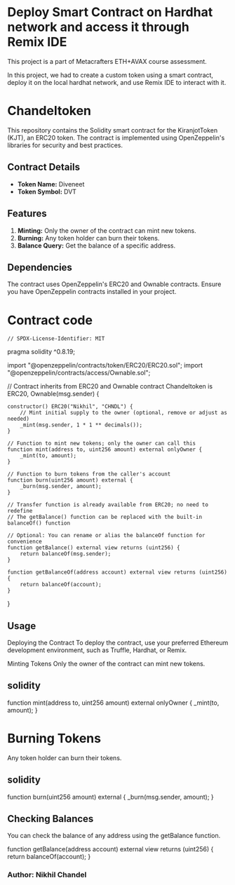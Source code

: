  # Deploy Smart Contract on Hardhat network and access it through Remix IDE

This project is a part of Metacrafters ETH+AVAX course assessment.

In this project, we had to create a custom token using a smart contract, deploy it on the local hardhat network, and use Remix IDE to interact with it.
# Chandeltoken

This repository contains the Solidity smart contract for the KiranjotToken (KJT), an ERC20 token. The contract is implemented using OpenZeppelin's libraries for security and best practices.

## Contract Details

- **Token Name:** Diveneet
- **Token Symbol:** DVT

## Features

1. **Minting:** Only the owner of the contract can mint new tokens.
2. **Burning:** Any token holder can burn their tokens.
3. **Balance Query:** Get the balance of a specific address.

## Dependencies

The contract uses OpenZeppelin's ERC20 and Ownable contracts. Ensure you have OpenZeppelin contracts installed in your project.
# Contract code

    // SPDX-License-Identifier: MIT
pragma solidity ^0.8.19;

import "@openzeppelin/contracts/token/ERC20/ERC20.sol";
import "@openzeppelin/contracts/access/Ownable.sol";

// Contract inherits from ERC20 and Ownable
contract Chandeltoken is ERC20, Ownable(msg.sender) {

    constructor() ERC20("Nikhil", "CHNDL") {
        // Mint initial supply to the owner (optional, remove or adjust as needed)
        _mint(msg.sender, 1 * 1 ** decimals());
    }

    // Function to mint new tokens; only the owner can call this
    function mint(address to, uint256 amount) external onlyOwner {
        _mint(to, amount);
    }

    // Function to burn tokens from the caller's account
    function burn(uint256 amount) external {
        _burn(msg.sender, amount);
    }

    // Transfer function is already available from ERC20; no need to redefine
    // The getBalance() function can be replaced with the built-in balanceOf() function

    // Optional: You can rename or alias the balanceOf function for convenience
    function getBalance() external view returns (uint256) {
        return balanceOf(msg.sender);
    }

    function getBalanceOf(address account) external view returns (uint256) {
        return balanceOf(account);
    }
}


## Usage


Deploying the Contract
To deploy the contract, use your preferred Ethereum development environment, such as Truffle, Hardhat, or Remix.

Minting Tokens
Only the owner of the contract can mint new tokens.

## solidity

function mint(address to, uint256 amount) external onlyOwner {
    _mint(to, amount);
}

# Burning Tokens
Any token holder can burn their tokens.

## solidity

function burn(uint256 amount) external {
    _burn(msg.sender, amount);
}
## Checking Balances
You can check the balance of any address using the getBalance function.

function getBalance(address account) external view returns (uint256) {
    return balanceOf(account);
}

### Author: Nikhil Chandel

